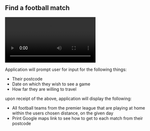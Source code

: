 ## Find a football match
![Demo Video](find-a-football-match.mp4)

Application will prompt user for input for the following things:
- Their postcode
- Date on which they wish to see a game
- How far they are willing to travel

upon receipt of the above, application will display the following:
- All football teams from the premier league that are playing at home within the users chosen distance, on the given day
- Print Google maps link to see how to get to each match from their postcode